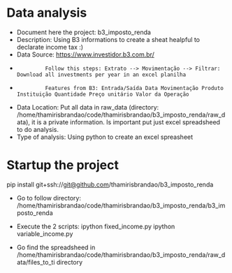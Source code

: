 # Data analysis
- Document here the project: b3_imposto_renda
- Description: Using B3 informations to create a sheat healpful to declarate income tax :)
- Data Source: https://www.investidor.b3.com.br/ 
-              Follow this steps: Extrato --> Movimentação --> Filtrar: Download all investments per year in an excel planilha
-              Features from B3: Entrada/Saída Data Movimentação Produto Instituição Quantidade Preço unitário Valor da Operação
- Data Location: Put all data in raw_data (directory: /home/thamirisbrandao/code/thamirisbrandao/b3_imposto_renda/raw_data), it is a private information. Is important put just excel spreadsheed to do analysis.
- Type of analysis: Using python to create an excel spreasheet

# Startup the project

pip install git+ssh://git@github.com/thamirisbrandao/b3_imposto_renda

- Go to follow directory:
/home/thamirisbrandao/code/thamirisbrandao/b3_imposto_renda/b3_imposto_renda

- Execute the 2 scripts:
ipython fixed_income.py 
ipython variable_income.py

- Go find the spreadsheed in /home/thamirisbrandao/code/thamirisbrandao/b3_imposto_renda/raw_data/files_to_ti directory
